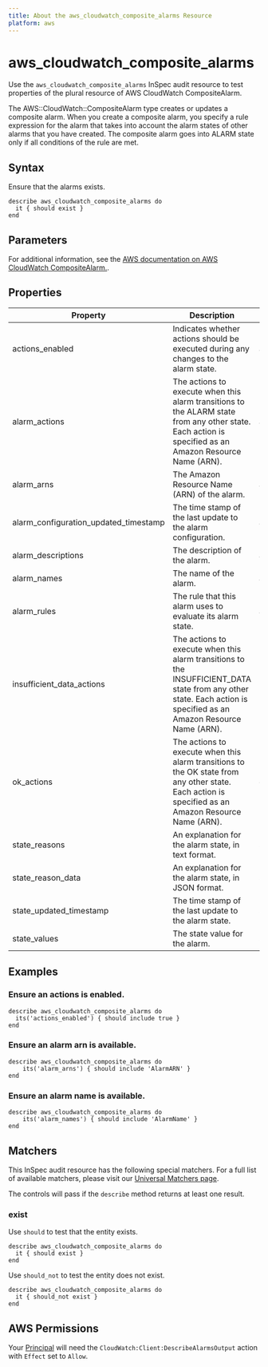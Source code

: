 ```yaml
---
title: About the aws_cloudwatch_composite_alarms Resource
platform: aws
---
```


# aws_cloudwatch_composite_alarms

Use the `aws_cloudwatch_composite_alarms` InSpec audit resource to test properties of the plural resource of AWS CloudWatch CompositeAlarm.

The AWS::CloudWatch::CompositeAlarm type creates or updates a composite alarm. When you create a composite alarm, you specify a rule expression for the alarm that takes into account the alarm states of other alarms that you have created. The composite alarm goes into ALARM state only if all conditions of the rule are met.

## Syntax

Ensure that the alarms exists.

    describe aws_cloudwatch_composite_alarms do
      it { should exist }
    end

## Parameters

For additional information, see the [AWS documentation on AWS CloudWatch CompositeAlarm.](https://docs.aws.amazon.com/AWSCloudFormation/latest/UserGuide/aws-resource-cloudwatch-compositealarm.html).

## Properties

| Property | Description | Field | 
| --- | --- | --- |
| actions_enabled | Indicates whether actions should be executed during any changes to the alarm state. | actions_enabled |
| alarm_actions | The actions to execute when this alarm transitions to the ALARM state from any other state. Each action is specified as an Amazon Resource Name (ARN). | alarm_actions |
| alarm_arns | The Amazon Resource Name (ARN) of the alarm. | alarm_arn |
| alarm_configuration_updated_timestamp | The time stamp of the last update to the alarm configuration. | alarm_configuration_updated_timestamp |
| alarm_descriptions | The description of the alarm. | alarm_description |
| alarm_names | The name of the alarm. | alarm_name |
| alarm_rules | The rule that this alarm uses to evaluate its alarm state. | alarm_rule |
| insufficient_data_actions | The actions to execute when this alarm transitions to the INSUFFICIENT_DATA state from any other state. Each action is specified as an Amazon Resource Name (ARN). | insufficient_data_actions |
| ok_actions | The actions to execute when this alarm transitions to the OK state from any other state. Each action is specified as an Amazon Resource Name (ARN). | ok_actions |
| state_reasons | An explanation for the alarm state, in text format. | state_reason |
| state_reason_data | An explanation for the alarm state, in JSON format. | state_reason_data |
| state_updated_timestamp | The time stamp of the last update to the alarm state. | state_updated_timestamp |
| state_values | The state value for the alarm. | state_value |

## Examples

### Ensure an actions is enabled.
    describe aws_cloudwatch_composite_alarms do
      its('actions_enabled') { should include true }
    end

### Ensure an alarm arn is available.
    describe aws_cloudwatch_composite_alarms do
        its('alarm_arns') { should include 'AlarmARN' }
    end

### Ensure an alarm name is available.
    describe aws_cloudwatch_composite_alarms do
        its('alarm_names') { should include 'AlarmName' }
    end

## Matchers

This InSpec audit resource has the following special matchers. For a full list of available matchers, please visit our [Universal Matchers page](https://www.inspec.io/docs/reference/matchers/).

The controls will pass if the `describe` method returns at least one result.

### exist

Use `should` to test that the entity exists.

    describe aws_cloudwatch_composite_alarms do
      it { should exist }
    end

Use `should_not` to test the entity does not exist.

    describe aws_cloudwatch_composite_alarms do
      it { should_not exist }
    end

## AWS Permissions

Your [Principal](https://docs.aws.amazon.com/IAM/latest/UserGuide/intro-structure.html#intro-structure-principal) will need the `CloudWatch:Client:DescribeAlarmsOutput` action with `Effect` set to `Allow`.